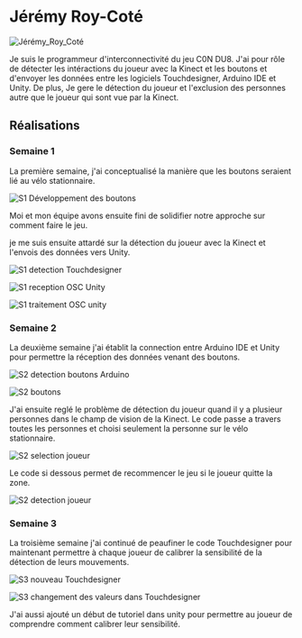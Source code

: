 # Jérémy Roy-Coté

 ![Jérémy_Roy_Coté](../img/jeremy_roy-cote.webp)

Je suis le programmeur d'interconnectivité du jeu C0N DU8. J'ai pour rôle de détecter les intéractions du joueur avec la Kinect et les boutons et d'envoyer les données entre les logiciels Touchdesigner, Arduino IDE et Unity. De plus, Je gere le détection du joueur et l'exclusion des personnes autre que le joueur qui sont vue par la Kinect.

 ## Réalisations

### Semaine 1

La première semaine, j'ai conceptualisé la manière que les boutons seraient lié au vélo stationnaire.

![S1 Développement des boutons](./img/Semaine_1_conception_Boutons.webp)

Moi et mon équipe avons ensuite fini de solidifier notre approche sur comment faire le jeu.

je me suis ensuite attardé sur la détection du joueur avec la Kinect et l'envois des données vers Unity.

![S1 detection Touchdesigner](./img/Semaine_1-Touchdesigner.webp)

![S1 reception OSC Unity](./img/Semaine_1_Unity_Reception_OSC_Basique.webp)

![S1 traitement OSC unity](./img/Semaine_1_Unity_Traitement_OSC.webp)

### Semaine 2

La deuxième semaine j'ai établit la connection entre Arduino IDE et Unity pour permettre la réception des données venant des boutons.

![S2 detection boutons Arduino](./img/Semaine_2_Arduino_Bouton.webp)

![S2 boutons](./img/Semaine_2_Boutons.webp)

J'ai ensuite reglé le problème de détection du joueur quand il y a plusieur personnes dans le champ de vision de la Kinect. Le code passe a travers toutes les personnes et choisi seulement la personne sur le vélo stationnaire.

![S2 selection joueur](./img/Semaine_2_Touchdesigner_Selection_Joueur.webp)

Le code si dessous permet de recommencer le jeu si le joueur quitte la zone.

![S2 detection joueur](./img/Semaine_2_Unity_Detection_Joueur.webp)


### Semaine 3

La troisième semaine j'ai continué de peaufiner le code Touchdesigner pour maintenant permettre à chaque joueur de calibrer la sensibilité de la détection de leurs mouvements.

![S3 nouveau Touchdesigner](./img/Semaine_3_Touchdesigner.webp)

![S3 changement des valeurs dans Touchdesigner](./img/Semaine_3_Touchdesigner_Calibration.webp)

J'ai aussi ajouté un début de tutoriel dans unity pour permettre au joueur de comprendre comment calibrer leur sensibilité.

